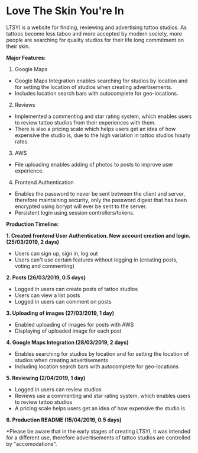 # Love The Skin You're In

LTSYI is a website for finding, reviewing and advertising tattoo studios. As tattoos become less taboo and more accepted by modern society, more people are searching for quality studios for their life long commitment on their skin. 


**Major Features:**

1. Google Maps

* Google Maps Integration enables searching for studios by location and for setting the location of studios when creating advertisements. 
* Includes location search bars with autocomplete for geo-locations. 

2. Reviews

* Implemented a commenting and star rating system, which enables users to review tattoo studios from their experiences with them. 
* There is also a pricing scale which helps users get an idea of how expensive the studio is, due to the high variation in tattoo studios hourly rates. 

3. AWS

* File uploading enables adding of photos to posts to improve user experience.

4. Frontend Authentication

* Enables the password to never be sent between the client and server, therefore maintaining security, only the password digest that has been encrypted using bcrypt will ever be sent to the server. 
* Persistent login using session controllers/tokens.




**Production Timeline:**


**1. Created frontend User Authentication. New account creation and login. (25/03/2019, 2 days)**

* Users can sign up, sign in, log out
* Users can't use certain features without logging in (creating posts, voting and commenting)

**2. Posts (26/03/2019, 0.5 days)**

* Logged in users can create posts of tattoo studios
* Users can view a list posts
* Logged in users can comment on posts

**3. Uploading of images (27/03/2019, 1 day)**

* Enabled uploading of images for posts with AWS
* Displaying of uploaded image for each post 

**4. Google Maps Integration (28/03/2019, 2 days)**
* Enables searching for studios by location and for setting the location of studios when creating advertisements
* Including location search bars with autocomplete for geo-locations

**5. Reviewing (2/04/2019, 1 day)**

* Logged in users can review studios
* Reviews use a commenting and star rating system, which enables users to review tattoo studios
* A pricing scale helps users get an idea of how expensive the studio is

**6. Production README (15/04/2019, 0.5 days)**


*Please be aware that in the early stages of creating LTSYI, it was intended for a different use, therefore advertisements of tattoo studios are controlled by "accomodations".
